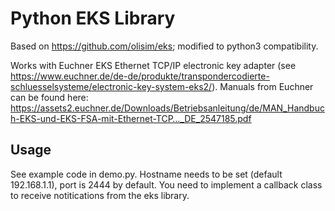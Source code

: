 # Python EKS Library

Based on <https://github.com/olisim/eks>; modified to python3 compatibility.

Works with Euchner EKS Ethernet TCP/IP electronic key adapter (see <https://www.euchner.de/de-de/produkte/transpondercodierte-schluesselsysteme/electronic-key-system-eks2/>). Manuals from Euchner can be found here: <https://assets2.euchner.de/Downloads/Betriebsanleitung/de/MAN_Handbuch-EKS-und-EKS-FSA-mit-Ethernet-TCP…_DE_2547185.pdf>

## Usage

See example code in demo.py. Hostname needs to be set (default 192.168.1.1), port is 2444 by default.
You need to implement a callback class to receive notitications from the eks library.
